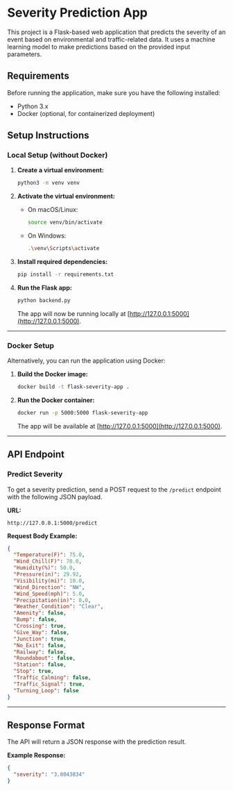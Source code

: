 
# Severity Prediction App

This project is a Flask-based web application that predicts the severity of an event based on environmental and traffic-related data. It uses a machine learning model to make predictions based on the provided input parameters.

## Requirements

Before running the application, make sure you have the following installed:

- Python 3.x
- Docker (optional, for containerized deployment)

## Setup Instructions

### Local Setup (without Docker)

1. **Create a virtual environment:**
   ```bash
   python3 -m venv venv
   ```

2. **Activate the virtual environment:**

   - On macOS/Linux:
     ```bash
     source venv/bin/activate
     ```
   - On Windows:
     ```bash
     .\venv\Scripts\activate
     ```

3. **Install required dependencies:**
   ```bash
   pip install -r requirements.txt
   ```

4. **Run the Flask app:**
   ```bash
   python backend.py
   ```

   The app will now be running locally at [http://127.0.0.1:5000](http://127.0.0.1:5000).

---

### Docker Setup

Alternatively, you can run the application using Docker:

1. **Build the Docker image:**
   ```bash
   docker build -t flask-severity-app .
   ```

2. **Run the Docker container:**
   ```bash
   docker run -p 5000:5000 flask-severity-app
   ```

   The app will be available at [http://127.0.0.1:5000](http://127.0.0.1:5000).

---

## API Endpoint

### Predict Severity

To get a severity prediction, send a POST request to the `/predict` endpoint with the following JSON payload.

**URL:**

`http://127.0.0.1:5000/predict`

**Request Body Example:**

```json
{
  "Temperature(F)": 75.0,
  "Wind_Chill(F)": 70.0,
  "Humidity(%)": 50.0,
  "Pressure(in)": 29.92,
  "Visibility(mi)": 10.0,
  "Wind_Direction": "NW",
  "Wind_Speed(mph)": 5.0,
  "Precipitation(in)": 0.0,
  "Weather_Condition": "Clear",
  "Amenity": false,
  "Bump": false,
  "Crossing": true,
  "Give_Way": false,
  "Junction": true,
  "No_Exit": false,
  "Railway": false,
  "Roundabout": false,
  "Station": false,
  "Stop": true,
  "Traffic_Calming": false,
  "Traffic_Signal": true,
  "Turning_Loop": false
}
```

---

## Response Format

The API will return a JSON response with the prediction result.

**Example Response:**

```json
{
  "severity": "3.8043834"
}
```
